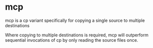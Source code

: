 # mcp
mcp is a cp variant specifically for copying a single source to multiple destinations

Where copying to multiple destinations is required, mcp will outperform sequential invocations of cp by only reading the source files once.
